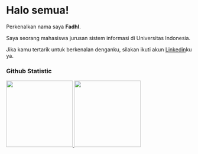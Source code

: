 # Halo semua! 

Perkenalkan nama saya **Fadhl**.

Saya seorang mahasiswa jurusan sistem informasi di Universitas Indonesia.

Jika kamu tertarik untuk berkenalan denganku, silakan ikuti akun [Linkedin](https://www.linkedin.com/in/fadhl-6b9611184/)ku ya.

### Github Statistic
<p align="left">
<a href="https://github.com/fadhl27">
  <img height="180em" src="https://github-readme-stats-eight-theta.vercel.app/api?username=fadhl27&show_icons=true&theme=algolia&include_all_commits=true&count_private=true"/>
  <img height="180em" src="https://github-readme-stats-eight-theta.vercel.app/api/top-langs/?username=fadhl27&layout=compact&langs_count=8&theme=algolia"/>
</a>
</p>
<!--
**fadhl27/fadhl27** is a ✨ _special_ ✨ repository because its `README.md` (this file) appears on your GitHub profile.

Here are some ideas to get you started:

- 🔭 I’m currently working on ...
- 🌱 I’m currently learning ...
- 👯 I’m looking to collaborate on ...
- 🤔 I’m looking for help with ...
- 💬 Ask me about ...
- 📫 How to reach me: ...
- 😄 Pronouns: ...
- ⚡ Fun fact: ...
-->
